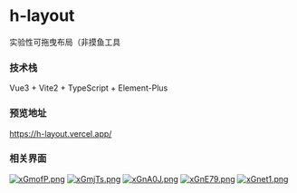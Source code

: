 # h-layout

实验性可拖曳布局（非摸鱼工具

### 技术栈
Vue3 + Vite2 + TypeScript + Element-Plus

### 预览地址
https://h-layout.vercel.app/  

### 相关界面
[![xGmofP.png](https://s1.ax1x.com/2022/10/08/xGmofP.png)](https://imgse.com/i/xGmofP)
[![xGmjTs.png](https://s1.ax1x.com/2022/10/08/xGmjTs.png)](https://imgse.com/i/xGmjTs)
[![xGnA0J.png](https://s1.ax1x.com/2022/10/08/xGnA0J.png)](https://imgse.com/i/xGnA0J)
[![xGnE79.png](https://s1.ax1x.com/2022/10/08/xGnE79.png)](https://imgse.com/i/xGnE79)
[![xGnet1.png](https://s1.ax1x.com/2022/10/08/xGnet1.png)](https://imgse.com/i/xGnet1)